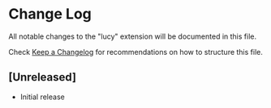 # Change Log
All notable changes to the "lucy" extension will be documented in this file.

Check [Keep a Changelog](http://keepachangelog.com/) for recommendations on how to structure this file.

## [Unreleased]
- Initial release